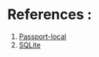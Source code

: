 # References :

1. [Passport-local](https://www.passportjs.org/packages/passport-local/)
2. [SQLite](https://www.sqlite.org/index.html)
